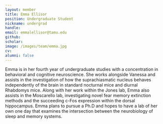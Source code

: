 ```yaml
---
layout: member
title: Emma Ellisor
position: Undergraduate Student
nickname: undergrad
handle:
email: emmalellisor@tamu.edu
github:
scholar:
image: /images/team/emma.jpg
cv:
alumni: false
---
```


Emma is in her fourth year of undergraduate studies with a concentration in behavioral and cognitive neuroscience. She works alongside Vanessa and assists in the investigation of how the suprachiasmatic nucleus behaves independently of the brain in standard nocturnal mice and diurnal Rhabdomys mice. Along with her work within the Jones lab, Emma also assists in the Moscarello lab, investigating novel fear memory extinction methods and the succeeding c-Fos expression within the dorsal hippocampus. Emma plans to pursue a Ph.D and hopes to have a lab of her own one day that examines the intersection between the neurobiology of sleep and memory systems.